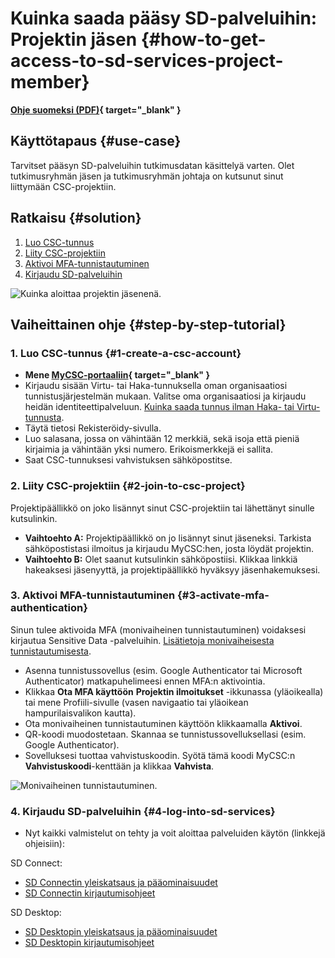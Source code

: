# Kuinka saada pääsy SD-palveluihin: Projektin jäsen {#how-to-get-access-to-sd-services-project-member}

**[Ohje suomeksi (PDF)](https://a3s.fi/docs-files/sensitive-data/SD_palvelut_aloita.pdf){ target="_blank" }**

## Käyttötapaus {#use-case}

Tarvitset pääsyn SD-palveluihin tutkimusdatan käsittelyä varten. Olet tutkimusryhmän jäsen ja tutkimusryhmän johtaja on kutsunut sinut liittymään CSC-projektiin.

## Ratkaisu {#solution}

1. [Luo CSC-tunnus](#1-create-a-csc-account)
2. [Liity CSC-projektiin](#2-join-to-csc-project)
3. [Aktivoi MFA-tunnistautuminen](#3-activate-mfa-authentication)
4. [Kirjaudu SD-palveluihin](#4-log-into-sd-services)

![Kuinka aloittaa projektin jäsenenä.](https://a3s.fi/docs-files/sensitive-data/MyCSC/HowToGetStarted_SD_Project_Member.png)

## Vaiheittainen ohje {#step-by-step-tutorial}

### 1. Luo CSC-tunnus {#1-create-a-csc-account}

- **Mene [MyCSC-portaaliin](https://my.csc.fi){ target="_blank" }**
- Kirjaudu sisään Virtu- tai Haka-tunnuksella oman organisaatiosi tunnistusjärjestelmän mukaan. Valitse oma organisaatiosi ja kirjaudu heidän identiteettipalveluun. [Kuinka saada tunnus ilman Haka- tai Virtu-tunnusta](../../accounts/how-to-create-new-user-account.md#getting-an-account-without-haka-or-virtu).
- Täytä tietosi Rekisteröidy-sivulla.
- Luo salasana, jossa on vähintään 12 merkkiä, sekä isoja että pieniä kirjaimia ja vähintään yksi numero. Erikoismerkkejä ei sallita.
- Saat CSC-tunnuksesi vahvistuksen sähköpostitse.

### 2. Liity CSC-projektiin {#2-join-to-csc-project}

Projektipäällikkö on joko lisännyt sinut CSC-projektiin tai lähettänyt sinulle kutsulinkin.

* **Vaihtoehto A:** Projektipäällikkö on jo lisännyt sinut jäseneksi. Tarkista sähköpostistasi ilmoitus ja kirjaudu MyCSC:hen, josta löydät projektin.
* **Vaihtoehto B:** Olet saanut kutsulinkin sähköpostiisi. Klikkaa linkkiä hakeaksesi jäsenyyttä, ja projektipäällikkö hyväksyy jäsenhakemuksesi.

### 3. Aktivoi MFA-tunnistautuminen {#3-activate-mfa-authentication}

Sinun tulee aktivoida MFA (monivaiheinen tunnistautuminen) voidaksesi kirjautua Sensitive Data -palveluihin. [Lisätietoja monivaiheisesta tunnistautumisesta](../../accounts/mfa.md).

- Asenna tunnistus­sovellus (esim. Google Authenticator tai Microsoft Authenticator) matkapuhelimeesi ennen MFA:n aktivointia.
- Klikkaa **Ota MFA käyttöön** **Projektin ilmoitukset** -ikkunassa (yläoikealla) tai mene Profiili-sivulle (vasen navigaatio tai yläoikean hampurilaisvalikon kautta).
- Ota monivaiheinen tunnistautuminen käyttöön klikkaamalla **Aktivoi**.
- QR-koodi muodostetaan. Skannaa se tunnistus­sovelluksellasi (esim. Google Authenticator).
- Sovelluksesi tuottaa vahvistuskoodin. Syötä tämä koodi MyCSC:n **Vahvistuskoodi**-kenttään ja klikkaa **Vahvista**.

![Monivaiheinen tunnistautuminen.](https://a3s.fi/docs-files/sensitive-data/MyCSC/MyCSC_MFA.png)

### 4. Kirjaudu SD-palveluihin {#4-log-into-sd-services}

- Nyt kaikki valmistelut on tehty ja voit aloittaa palveluiden käytön (linkkejä ohjeisiin):

SD Connect:

- [SD Connectin yleiskatsaus ja pääominaisuudet](./sd_connect.md)
- [SD Connectin kirjautumisohjeet](./sd-connect-login.md)
  
SD Desktop:

- [SD Desktopin yleiskatsaus ja pääominaisuudet](./sd_desktop.md)
- [SD Desktopin kirjautumisohjeet](sd-desktop-login.md)